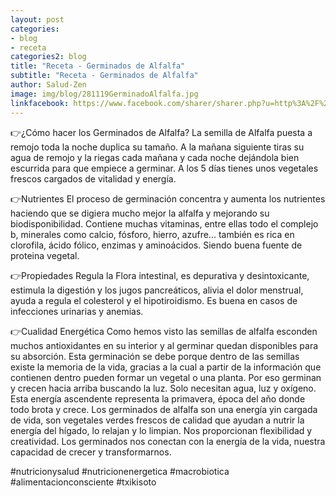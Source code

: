 ```yaml
---
layout: post
categories:
- blog
- receta
categories2: blog
title: "Receta - Germinados de Alfalfa"
subtitle: "Receta - Germinados de Alfalfa"
author: Salud-Zen
image: img/blog/281119GerminadoAlfalfa.jpg
linkfacebook: https://www.facebook.com/sharer/sharer.php?u=http%3A%2F%2Fwww.salud-zen.com%2Fblog%2Freceta%2F2019%2F11%2F28%2Freceta-germinado-alfalfa.html&amp;src=sdkpreparse
---
```

👉¿Cómo hacer los Germinados de Alfalfa?
La semilla de Alfalfa puesta a remojo toda la noche duplica su tamaño. A la mañana siguiente tiras su agua de remojo y la riegas cada mañana y cada noche dejándola bien escurrida para que empiece a germinar. A los 5 días tienes unos vegetales frescos cargados de vitalidad y energía.


👉Nutrientes
El proceso de germinación concentra y aumenta los nutrientes haciendo que se digiera mucho mejor la alfalfa y mejorando su biodisponibilidad.
Contiene muchas vitaminas, entre ellas todo el complejo b, minerales como calcio, fósforo, hierro, azufre... también es rica en clorofila, ácido fólico, enzimas y aminoácidos. Siendo buena fuente de proteina vegetal.


👉Propiedades
Regula la Flora intestinal, es depurativa y desintoxicante, estimula la digestión y los jugos pancreáticos, alivia el dolor menstrual, ayuda a regula el colesterol y el hipotiroidismo. Es buena en casos de infecciones urinarias y anemias.


👉Cualidad Energética
Como hemos visto las semillas de alfalfa esconden muchos antioxidantes en su interior y al germinar quedan disponibles para su absorción.
Esta germinación se debe porque dentro de las semillas existe la memoria de la vida, gracias a la cual a partir de la información que contienen dentro pueden formar un vegetal o una planta. Por eso germinan y crecen hacia arriba buscando la luz. Solo necesitan agua, luz y oxígeno. Esta energía ascendente representa la primavera, época del año donde todo brota y crece. Los germinados de alfalfa son una energía yin cargada de vida, son vegetales verdes frescos de calidad que ayudan a nutrir la energía del hígado, lo relajan y lo limpian. Nos proporcionan flexibilidad y creatividad.
Los germinados nos conectan con la energía de la vida, nuestra capacidad de crecer y transformarnos.  


#nutricionysalud
#nutricionenergetica
#macrobiotica
#alimentacionconsciente
#txikisoto
